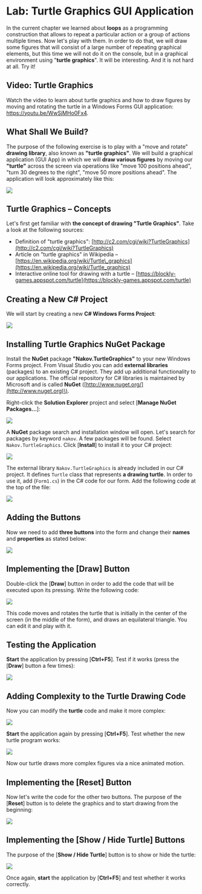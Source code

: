 # Lab: Turtle Graphics GUI Application

In the current chapter we learned about **loops** as a programming construction that allows  to repeat a particular action or a group of actions multiple times. Now let's play with them. In order to do that, we will draw some figures that will consist of a large number of repeating graphical elements, but this time we will not do it on the console, but in a graphical environment using "**turtle graphics**". It will be interesting. And it is not hard at all. Try it!

## Video: Turtle Graphics

Watch the video to learn about turtle graphics and how to draw figures by moving and rotating the turtle in a Windows Forms GUI application: https://youtu.be/WwSjMHo0Fx4.

## What Shall We Build?

The purpose of the following exercise is to play with a "move and rotate" **drawing library**, also known as **"turtle graphics"**. We will build a graphical application \(GUI App\) in which we will **draw various figures** by moving our **"turtle"** across the screen via operations like "move 100 positions ahead", "turn 30 degrees to the right", "move 50 more positions ahead". The application will look approximately like this:

![](/assets/chapter-5-images/13.Turtle-graphics-01.png)

## Turtle Graphics – Concepts

Let's first get familiar with **the concept of drawing "Turtle Graphics"**. Take a look at the following sources:

* Definition of "turtle graphics": [http://c2.com/cgi/wiki?TurtleGraphics](http://c2.com/cgi/wiki?TurtleGraphics)
* Article on "turtle graphics" in Wikipedia – [https://en.wikipedia.org/wiki/Turtle\_graphics](https://en.wikipedia.org/wiki/Turtle_graphics)
* Interactive online tool for drawing with a turtle – [https://blockly-games.appspot.com/turtle](https://blockly-games.appspot.com/turtle)

## Creating a New C\# Project

We will start by creating a new **C\# Windows Forms Project**:

![](/assets/chapter-5-images/13.Turtle-graphics-02.png)

## Installing Turtle Graphics NuGet Package

Install the **NuGet** package **"Nakov.TurtleGraphics"** to your new Windows Forms project. From Visual Studio you can add **external libraries** \(packages\) to an existing C\# project. They add up additional functionality to our applications. The official repository for C\# libraries is maintained by Microsoft and is called **NuGet** \([http://www.nuget.org/](http://www.nuget.org)\).

Right-click the **Solution Explorer** project and select \[**Manage NuGet Packages…**\]:

![](/assets/chapter-5-images/13.Turtle-graphics-03.png)

A **NuGet** package search and installation window will open. Let's search for packages by keyword `nakov`. A few packages will be found. Select `Nakov.TurtleGraphics`. Click \[**Install**\] to install it to your C\# project:

![](/assets/chapter-5-images/13.Turtle-graphics-04.png)

The external library `Nakov.TurtleGraphics` is already included in our C\# project. It defines `Turtle` class that represents **a drawing turtle**. In order to use it, add \(`Form1.cs`\) in the C\# code for our form. Add the following code at the top of the file:

![](/assets/chapter-5-images/13.Turtle-graphics-05.png)

## Adding the Buttons

Now we need to add **three buttons** into the form and change their **names** and **properties** as stated below:

![](/assets/chapter-5-images/13.Turtle-graphics-06.png)

## Implementing the \[Draw\] Button

Double-click the \[**Draw**\] button in order to add the code that will be executed upon its pressing. Write the following code:

![](/assets/chapter-5-images/13.Turtle-graphics-07.png)

This code moves and rotates the turtle that is initially in the center of the screen \(in the middle of the form\), and draws an equilateral triangle. You can edit it and play with it.

## Testing the Application

**Start** the application by pressing \[**Ctrl+F5**\]. Test if it works \(press the \[**Draw**\] button a few times\):

![](/assets/chapter-5-images/13.Turtle-graphics-08.png)

## Adding Complexity to the Turtle Drawing Code

Now you can modify the **turtle** code and make it more complex:

![](/assets/chapter-5-images/13.Turtle-graphics-09.png)

**Start** the application again by pressing \[**Ctrl+F5**\]. Test whether the new turtle program works:

![](/assets/chapter-5-images/13.Turtle-graphics-10.png)

Now our turtle draws more complex figures via a nice animated motion.

## Implementing the \[**Reset**\] Button

Now let's write the code for the other two buttons. The purpose of the \[**Reset**\] button is to delete the graphics and to start drawing from the beginning:

![](/assets/chapter-5-images/13.Turtle-graphics-11.png)

## Implementing the \[**Show / Hide Turtle**\] Buttons

The purpose of the \[**Show / Hide Turtle**\] button is to show or hide the turtle:

![](/assets/chapter-5-images/13.Turtle-graphics-12.png)

Once again, **start** the application by \[**Ctrl+F5**\] and test whether it works correctly.

